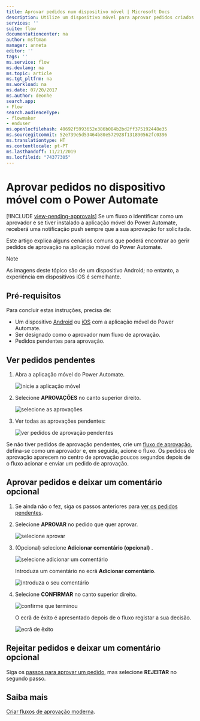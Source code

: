```yaml
---
title: Aprovar pedidos num dispositivo móvel | Microsoft Docs
description: Utilize um dispositivo móvel para aprovar pedidos criados no Power Automate.
services: ''
suite: flow
documentationcenter: na
author: msftman
manager: anneta
editor: ''
tags: ''
ms.service: flow
ms.devlang: na
ms.topic: article
ms.tgt_pltfrm: na
ms.workload: na
ms.date: 07/20/2017
ms.author: deonhe
search.app:
- Flow
search.audienceType:
- flowmaker
- enduser
ms.openlocfilehash: 40692f5993652e386b084b2bd2ff375192448e35
ms.sourcegitcommit: 52e739e5d53464b80e572928f131890562fc0396
ms.translationtype: HT
ms.contentlocale: pt-PT
ms.lasthandoff: 11/21/2019
ms.locfileid: "74377305"
---
```

# <a name="approve-requests-on-your-mobile-device-by-using-power-automate"></a>Aprovar pedidos no dispositivo móvel com o Power Automate
[!INCLUDE [view-pending-approvals](includes/cc-rebrand.md)]
Se um fluxo o identificar como um aprovador e se tiver instalado a aplicação móvel do Power Automate, receberá uma notificação push sempre que a sua aprovação for solicitada.

Este artigo explica alguns cenários comuns que poderá encontrar ao gerir pedidos de aprovação na aplicação móvel do Power Automate.

> [!NOTE]
> As imagens deste tópico são de um dispositivo Android; no entanto, a experiência em dispositivos iOS é semelhante.
> 
> 

## <a name="prerequisites"></a>Pré-requisitos
Para concluir estas instruções, precisa de:

* Um dispositivo [Android](https://aka.ms/flowmobiledocsandroid) ou [iOS](https://aka.ms/flowmobiledocsios) com a aplicação móvel do Power Automate.
* Ser designado como o aprovador num fluxo de aprovação.
* Pedidos pendentes para aprovação.

## <a name="view-pending-requests"></a>Ver pedidos pendentes
1. Abra a aplicação móvel do Power Automate.
   
    ![inicie a aplicação móvel](./media/mobile-approvals/open-app.png)
2. Selecione **APROVAÇÕES** no canto superior direito.
   
    ![selecione as aprovações](./media/mobile-approvals/select-approvals.png)
3. Ver todas as aprovações pendentes:
   
    ![ver pedidos de aprovação pendentes](./media/mobile-approvals/show-pending-approval-requests.png)

Se não tiver pedidos de aprovação pendentes, crie um [fluxo de aprovação](modern-approvals.md), defina-se como um aprovador e, em seguida, acione o fluxo. Os pedidos de aprovação aparecem no centro de aprovação poucos segundos depois de o fluxo acionar e enviar um pedido de aprovação.

## <a name="approve-requests-and-leave-an-optional-comment"></a>Aprovar pedidos e deixar um comentário opcional
1. Se ainda não o fez, siga os passos anteriores para [ver os pedidos pendentes](mobile-approvals.md#view-pending-requests).
2. Selecione **APROVAR** no pedido que quer aprovar.
   
    ![selecione aprovar](./media/mobile-approvals/select-approve.png)
3. (Opcional) selecione **Adicionar comentário (opcional)** .
   
    ![selecione adicionar um comentário](./media/mobile-approvals/select-add-comment.png)
   
    Introduza um comentário no ecrã **Adicionar comentário**.
   
    ![introduza o seu comentário](./media/mobile-approvals/enter-comment-for-approval.png)
4. Selecione **CONFIRMAR** no canto superior direito.
   
    ![confirme que terminou](./media/mobile-approvals/tap-confirm-button.png)
   
    O ecrã de êxito é apresentado depois de o fluxo registar a sua decisão.
   
    ![ecrã de êxito](./media/mobile-approvals/approved.png)

## <a name="reject-requests-and-leave-an-optional-comment"></a>Rejeitar pedidos e deixar um comentário opcional
Siga os [passos para aprovar um pedido](mobile-approvals.md#approve-requests-and-leave-an-optional-comment), mas selecione **REJEITAR** no segundo passo.

## <a name="learn-more"></a>Saiba mais
[Criar fluxos de aprovação moderna](modern-approvals.md).

